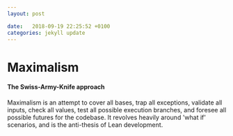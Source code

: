 ```yaml
---
layout: post

date:   2018-09-19 22:25:52 +0100
categories: jekyll update
---
```

Maximalism
==========

#### The Swiss-Army-Knife approach

Maximalism is an attempt to cover all bases, trap all exceptions,
validate all inputs, check all values, test all possible execution
branches, and foresee all possible futures for the codebase. It revolves
heavily around 'what if' scenarios, and is the anti-thesis of Lean
development.

